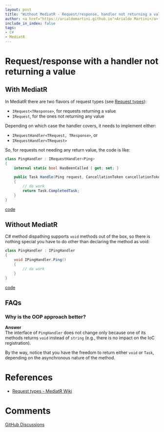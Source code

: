 ```yaml
---
layout: post
title: "Without MediatR - Request/response, handler not returning a value"
author: <a href="https://arialdomartini.github.io">Arialdo Martini</a>
include_in_index: false
tags:
- C#
- MediatR
---
```

# Request/response with a handler not returning a value
## With MediatR
In MediatR there are two flavors of request types (see [Request types][mediatr-request-types]):

* `IRequest<TResponse>`, for requests returning a value
* `IRequest`, for the ones not returning any value

Depending on which case the handler covers, it needs to implement either:

* `IRequestHandler<TRequest, TResponse>`, or
* `IRequestHandler<TRequest>`

So, for requests not needing any return value, the code is like:

```csharp
class PingHandler : IRequestHandler<Ping>
{
    internal static bool HasBeenCalled { get; set; }
    
    public Task Handle(Ping request, CancellationToken cancellationToken)
    {
        // do work
        return Task.CompletedTask;
    }
}
```
[code](https://github.com/arialdomartini/without-mediatr/blob/master/src/WithoutMediatR/RequestResponseNotReturningAValue/With.cs)


## Without MediatR
C# method dispathing supports `void` methods out of the box, so there is nothing special you have to do other than declaring the method as void:

```csharp
class PingHandler : IPingHandler
{
    void IPingHandler.Ping()
    {
        // do work
    }
}
```
[code](https://github.com/arialdomartini/without-mediatr/blob/master/src/WithoutMediatR/RequestResponseNotReturningAValue/Without.cs)


## FAQs
### Why is the OOP approach better?
**Answer**<br/>
The interface of `PingHandler` does not change only because one of its methods returns `void` instead of `string` (e.g., there is no impact on the IoC registration).

By the way, notice that you have the freedom to return either `void` or `Task`, depending on the asynchronous nature of the method.

# References
* [Request types - MediatR Wiki][mediatr-request-types]

# Comments
[GitHub Discussions](https://github.com/arialdomartini/arialdomartini.github.io/discussions/22)

[mediatr-request-types]: https://github.com/jbogard/MediatR/wiki/#request-types
